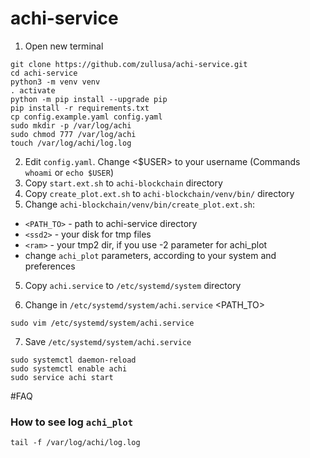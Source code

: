 # achi-service

1. Open new terminal
```
git clone https://github.com/zullusa/achi-service.git
cd achi-service
python3 -m venv venv
. activate
python -m pip install --upgrade pip
pip install -r requirements.txt
cp config.example.yaml config.yaml
sudo mkdir -p /var/log/achi
sudo chmod 777 /var/log/achi
touch /var/log/achi/log.log
```
2. Edit `config.yaml`. Change <$USER> to your username (Commands `whoami` or `echo $USER`)
3. Copy `start.ext.sh` to `achi-blockchain` directory
4. Copy `create_plot.ext.sh` to `achi-blockchain/venv/bin/` directory
5. Change `achi-blockchain/venv/bin/create_plot.ext.sh`:
* `<PATH_TO>` - path to achi-service directory
* `<ssd2>` - your disk for tmp files
* `<ram>` - your tmp2 dir, if you use -2 parameter for achi_plot
* change `achi_plot` parameters, according to your system and preferences

5. Copy `achi.service` to `/etc/systemd/system` directory

6. Change in `/etc/systemd/system/achi.service` <PATH_TO>
```
sudo vim /etc/systemd/system/achi.service
```
7. Save `/etc/systemd/system/achi.service`
```
sudo systemctl daemon-reload
sudo systemctl enable achi
sudo service achi start
```

#FAQ
### How to see log `achi_plot`
```
tail -f /var/log/achi/log.log
```
